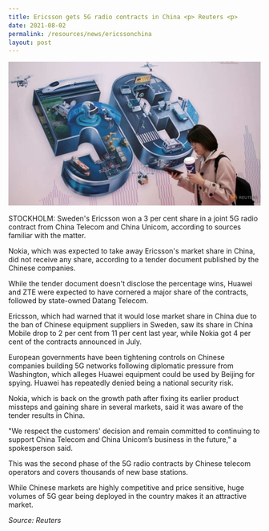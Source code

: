 ```yaml
---
title: Ericsson gets 5G radio contracts in China <p> Reuters <p>
date: 2021-08-02
permalink: /resources/news/ericssonchina
layout: post
---
```


![Alt text for image on Isomer site](/images/Ericsson%20gets%205G%20radio%20contracts%20in%20China.jpg)

STOCKHOLM: Sweden's Ericsson won a 3 per cent share in a joint 5G radio contract from China Telecom and China Unicom, according to sources familiar with the matter.

Nokia, which was expected to take away Ericsson's market share in China, did not receive any share, according to a tender document published by the Chinese companies.

While the tender document doesn't disclose the percentage wins, Huawei and ZTE were expected to have cornered a major share of the contracts, followed by state-owned Datang Telecom.

Ericsson, which had warned that it would lose market share in China due to the ban of Chinese equipment suppliers in Sweden, saw its share in China Mobile drop to 2 per cent from 11 per cent last year, while Nokia got 4 per cent of the contracts announced in July.

European governments have been tightening controls on Chinese companies building 5G networks following diplomatic pressure from Washington, which alleges Huawei equipment could be used by Beijing for spying. Huawei has repeatedly denied being a national security risk.

Nokia, which is back on the growth path after fixing its earlier product missteps and gaining share in several markets, said it was aware of the tender results in China.

"We respect the customers' decision and remain committed to continuing to support China Telecom and China Unicom’s business in the future," a spokesperson said.

This was the second phase of the 5G radio contracts by Chinese telecom operators and covers thousands of new base stations.

While Chinese markets are highly competitive and price sensitive, huge volumes of 5G gear being deployed in the country makes it an attractive market.

*Source: Reuters*